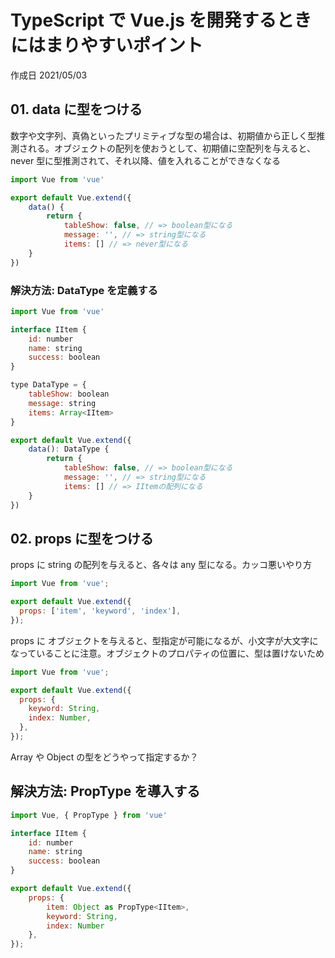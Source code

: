 # TypeScript で Vue.js を開発するときにはまりやすいポイント

作成日 2021/05/03

## 01. data に型をつける

数字や文字列、真偽といったプリミティブな型の場合は、初期値から正しく型推測される。オブジェクトの配列を使おうとして、初期値に空配列を与えると、never 型に型推測されて、それ以降、値を入れることができなくなる

```javascript
import Vue from 'vue'

export default Vue.extend({
    data() {
        return {
            tableShow: false, // => boolean型になる
            message: '', // => string型になる
            items: [] // => never型になる
    }
})
```

### 解決方法: DataType を定義する

```javascript
import Vue from 'vue'

interface IItem {
    id: number
    name: string
    success: boolean
}

type DataType = {
    tableShow: boolean
    message: string
    items: Array<IItem>
}

export default Vue.extend({
    data(): DataType {
        return {
            tableShow: false, // => boolean型になる
            message: '', // => string型になる
            items: [] // => IItemの配列になる
    }
})
```

## 02. props に型をつける

props に string の配列を与えると、各々は any 型になる。カッコ悪いやり方

```javascript
import Vue from 'vue';

export default Vue.extend({
  props: ['item', 'keyword', 'index'],
});
```

props に オブジェクトを与えると、型指定が可能になるが、小文字が大文字になっていることに注意。オブジェクトのプロパティの位置に、型は置けないため

```javascript
import Vue from 'vue';

export default Vue.extend({
  props: {
    keyword: String,
    index: Number,
  },
});
```

Array や Object の型をどうやって指定するか？

## 解決方法: PropType を導入する

```javascript
import Vue, { PropType } from 'vue'

interface IItem {
    id: number
    name: string
    success: boolean
}

export default Vue.extend({
    props: {
        item: Object as PropType<IItem>,
        keyword: String,
        index: Number
    },
});
```
